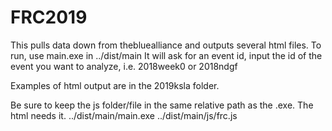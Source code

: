 # FRC2019
This pulls data down from thebluealliance and outputs several html files.
To run, use main.exe in ../dist/main
It will ask for an event id, input the id of the event you want to analyze, i.e. 2018week0 or 2018ndgf

Examples of html output are in the 2019ksla folder.

Be sure to keep the js folder/file in the same relative path as the .exe. The html needs it.
../dist/main/main.exe
../dist/main/js/frc.js
